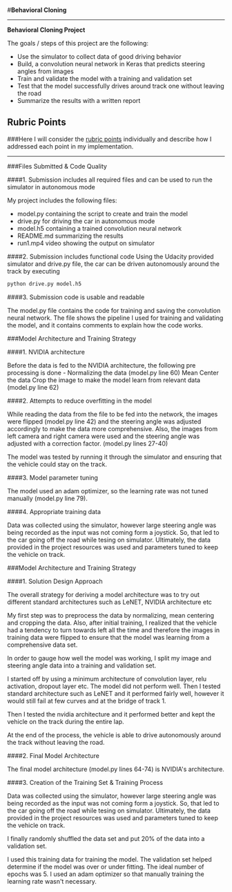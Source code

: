#**Behavioral Cloning** 

---

**Behavioral Cloning Project**

The goals / steps of this project are the following:
* Use the simulator to collect data of good driving behavior
* Build, a convolution neural network in Keras that predicts steering angles from images
* Train and validate the model with a training and validation set
* Test that the model successfully drives around track one without leaving the road
* Summarize the results with a written report


## Rubric Points
###Here I will consider the [rubric points](https://review.udacity.com/#!/rubrics/432/view) individually and describe how I addressed each point in my implementation.  

---
###Files Submitted & Code Quality

####1. Submission includes all required files and can be used to run the simulator in autonomous mode

My project includes the following files:
* model.py containing the script to create and train the model
* drive.py for driving the car in autonomous mode
* model.h5 containing a trained convolution neural network 
* README.md summarizing the results
* run1.mp4 video showing the output on simulator

####2. Submission includes functional code
Using the Udacity provided simulator and drive.py file, the car can be driven autonomously around the track by executing 
```sh
python drive.py model.h5
```

####3. Submission code is usable and readable

The model.py file contains the code for training and saving the convolution neural network. The file shows the pipeline I used for training and validating the model, and it contains comments to explain how the code works.

###Model Architecture and Training Strategy

####1. NVIDIA architecture

Before the data is fed to the NVIDIA architecture, the following pre processing is done -
Normalizing the data (model.py line 60)
Mean Center the data
Crop the image to make the model learn from relevant data (model.py line 62)


####2. Attempts to reduce overfitting in the model

While reading the data from the file to be fed into the network, the images were flipped (model.py line 42)
and the steering angle was adjusted accordingly to make the data more comprehensive. Also, the images from 
left camera and right camera were used and the steering angle was adjusted with a correction factor. (model.py lines 27-40)

The model was tested by running it through the simulator and ensuring that the vehicle could stay on the track.

####3. Model parameter tuning

The model used an adam optimizer, so the learning rate was not tuned manually (model.py line 79).

####4. Appropriate training data

Data was collected using the simulator, however large steering angle was being recorded as the input was not coming form a joystick.
So, that led to the car going off the road while tesing on simulator. Ultimately, the data provided in the project resources was 
used and parameters tuned to keep the vehicle on track.

###Model Architecture and Training Strategy

####1. Solution Design Approach


The overall strategy for deriving a model architecture was to try out different standard architectures such as LeNET, NVIDIA architecture etc

My first step was to preprocess the data by normalizing, mean centering and cropping the data. Also, after initial training, I realized that
the vehicle had a tendency to turn towards left all the time and therefore the images in training data were flipped to ensure that the model was 
learning from a comprehensive data set.

In order to gauge how well the model was working, I split my image and steering angle data into a training and validation set.

I started off by using a minimum architecture of convolution layer, relu activation, dropout layer etc. The model did not perform well.
Then I tested standard architecture such as LeNET and it performed fairly well, however it would still fail at few curves and at the bridge of track 1.

Then I tested the nvidia architecture and it performed better and kept the vehicle on the track during the entire lap.

At the end of the process, the vehicle is able to drive autonomously around the track without leaving the road.

####2. Final Model Architecture

The final model architecture (model.py lines 64-74) is NVIDIA's architecture.

####3. Creation of the Training Set & Training Process

Data was collected using the simulator, however large steering angle was being recorded as the input was not coming form a joystick.
So, that led to the car going off the road while tesing on simulator. Ultimately, the data provided in the project resources was 
used and parameters tuned to keep the vehicle on track.


I finally randomly shuffled the data set and put 20% of the data into a validation set. 

I used this training data for training the model. The validation set helped determine if the model was over or under fitting. The ideal number of epochs was 5. I used an adam optimizer so that manually training the learning rate wasn't necessary.
